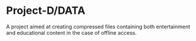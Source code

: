 # Project-D/DATA
A project aimed at creating compressed files containing both entertainment and educational content in the case of offline access.
